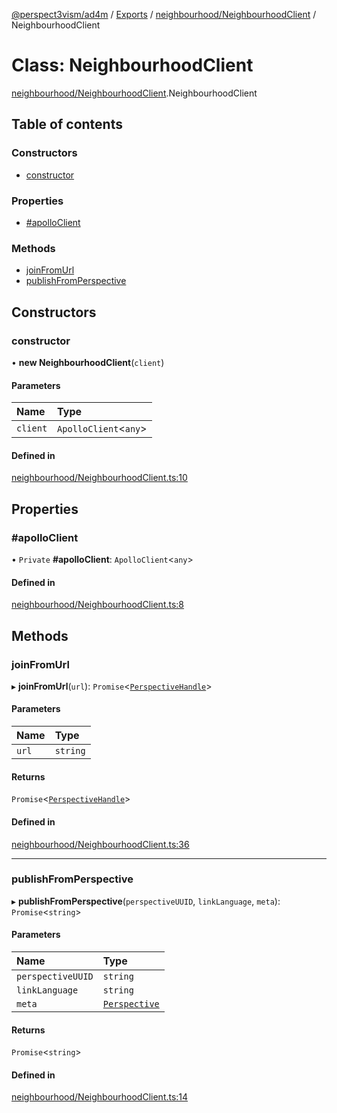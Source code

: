 [@perspect3vism/ad4m](../README.md) / [Exports](../modules.md) / [neighbourhood/NeighbourhoodClient](../modules/neighbourhood_NeighbourhoodClient.md) / NeighbourhoodClient

# Class: NeighbourhoodClient

[neighbourhood/NeighbourhoodClient](../modules/neighbourhood_NeighbourhoodClient.md).NeighbourhoodClient

## Table of contents

### Constructors

- [constructor](neighbourhood_NeighbourhoodClient.NeighbourhoodClient.md#constructor)

### Properties

- [#apolloClient](neighbourhood_NeighbourhoodClient.NeighbourhoodClient.md##apolloclient)

### Methods

- [joinFromUrl](neighbourhood_NeighbourhoodClient.NeighbourhoodClient.md#joinfromurl)
- [publishFromPerspective](neighbourhood_NeighbourhoodClient.NeighbourhoodClient.md#publishfromperspective)

## Constructors

### constructor

• **new NeighbourhoodClient**(`client`)

#### Parameters

| Name | Type |
| :------ | :------ |
| `client` | `ApolloClient`<`any`\> |

#### Defined in

[neighbourhood/NeighbourhoodClient.ts:10](https://github.com/perspect3vism/ad4m/blob/b065749/src/neighbourhood/NeighbourhoodClient.ts#L10)

## Properties

### #apolloClient

• `Private` **#apolloClient**: `ApolloClient`<`any`\>

#### Defined in

[neighbourhood/NeighbourhoodClient.ts:8](https://github.com/perspect3vism/ad4m/blob/b065749/src/neighbourhood/NeighbourhoodClient.ts#L8)

## Methods

### joinFromUrl

▸ **joinFromUrl**(`url`): `Promise`<[`PerspectiveHandle`](perspectives_PerspectiveHandle.PerspectiveHandle.md)\>

#### Parameters

| Name | Type |
| :------ | :------ |
| `url` | `string` |

#### Returns

`Promise`<[`PerspectiveHandle`](perspectives_PerspectiveHandle.PerspectiveHandle.md)\>

#### Defined in

[neighbourhood/NeighbourhoodClient.ts:36](https://github.com/perspect3vism/ad4m/blob/b065749/src/neighbourhood/NeighbourhoodClient.ts#L36)

___

### publishFromPerspective

▸ **publishFromPerspective**(`perspectiveUUID`, `linkLanguage`, `meta`): `Promise`<`string`\>

#### Parameters

| Name | Type |
| :------ | :------ |
| `perspectiveUUID` | `string` |
| `linkLanguage` | `string` |
| `meta` | [`Perspective`](perspectives_Perspective.Perspective.md) |

#### Returns

`Promise`<`string`\>

#### Defined in

[neighbourhood/NeighbourhoodClient.ts:14](https://github.com/perspect3vism/ad4m/blob/b065749/src/neighbourhood/NeighbourhoodClient.ts#L14)
